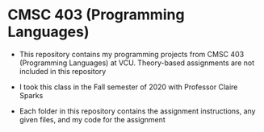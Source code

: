 # CMSC 403 (Programming Languages)

-    This repository contains my programming projects from CMSC 403 (Programming Languages) at VCU. Theory-based assignments are not included in this repository

-    I took this class in the Fall semester of 2020 with Professor Claire Sparks

-    Each folder in this repository contains the assignment instructions, any given files, and my code for the assignment